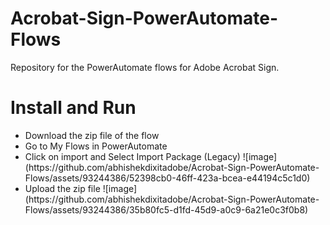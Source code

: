 # Acrobat-Sign-PowerAutomate-Flows

Repository for the PowerAutomate flows for Adobe Acrobat Sign.

# Install and Run
<ul>
  <li> Download the zip file of the flow </li>
  <li> Go to My Flows in PowerAutomate </li>
  <li> Click on import and Select Import Package (Legacy)
  ![image](https://github.com/abhishekdixitadobe/Acrobat-Sign-PowerAutomate-Flows/assets/93244386/52398cb0-46ff-423a-bcea-e44194c5c1d0)
  </li>
  <li>Upload the zip file 
  ![image](https://github.com/abhishekdixitadobe/Acrobat-Sign-PowerAutomate-Flows/assets/93244386/35b80fc5-d1fd-45d9-a0c9-6a21e0c3f0b8)

  </li>
</ul>
